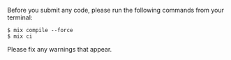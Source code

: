 Before you submit any code, please run the following commands from your terminal:

```shell
$ mix compile --force
$ mix ci
```

Please fix any warnings that appear.